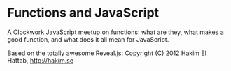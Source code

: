 # Functions and JavaScript

A Clockwork JavaScript meetup on functions: what are they, what makes a good function, and what does it all mean for JavaScript.

Based on the totally awesome Reveal.js:
Copyright (C) 2012 Hakim El Hattab, http://hakim.se
